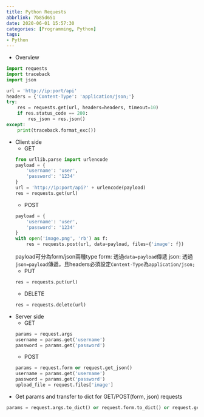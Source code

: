 ```yaml
---
title: Python Requests
abbrlink: 7b85d651
date: 2020-06-01 15:57:30
categories: [Programming, Python]
tags: 
- Python
---
```

* Overview
```python
import requests
import traceback
import json

url = 'http://ip:port/api'
headers = {'Content-Type': 'application/json;'}
try:
    res = requests.get(url, headers=headers, timeout=10)
    if res.status_code == 200:
        res_json = res.json()
except:
    print(traceback.format_exc())
```
* Client side
  * GET
  ```python
  from urllib.parse import urlencode
  payload = { 
      'username': 'user',
      'password': '1234'
  }
  url = 'http://ip:port/api?' + urlencode(payload)
  res = requests.get(url)
  ```
  * POST
  ```python
  payload = { 
      'username': 'user',
      'password': '1234'
  }
  with open('image.png', 'rb') as f:
      res = requests.post(url, data=payload, files={'image': f})
  ```
  payload可分為form/json兩種type
  form: 透過`data=payload`傳遞
  json: 透過`json=payload`傳遞，且headers必須設定`Content-Type`為`application/json;`
  * PUT
  ```python
  res = requests.put(url)
  ```
  * DELETE
  ```python
  res = requests.delete(url)
  ```
* Server side
  * GET
  ```python
  params = request.args
  username = params.get('username')
  password = params.get('password')
  ```
  * POST
  ```python
  params = request.form or request.get_json()
  username = params.get('username')
  password = params.get('password')
  upload_file = request.files['image']
  ```
* Get params and transfer to dict for GET/POST(form, json) requests
```python
params = request.args.to_dict() or request.form.to_dict() or request.get_json()
```